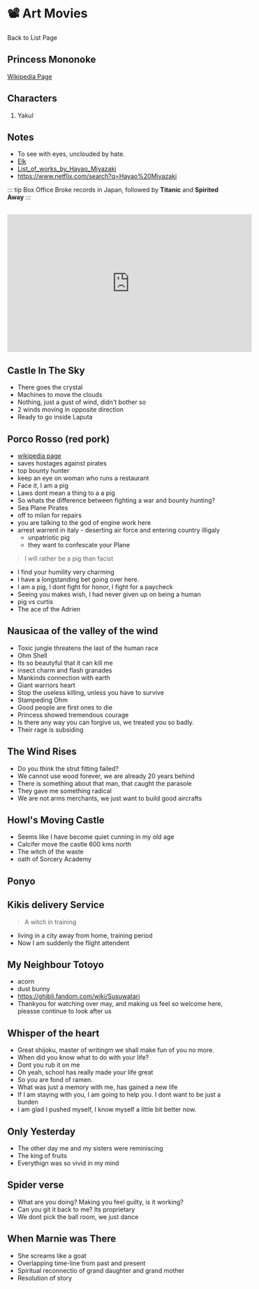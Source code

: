 # :film_projector: Art Movies

<nuxt-link to="/movies">Back to List Page</nuxt-link>

<Box>
  <template v-slot:body>
    <h2> Studio Ghibli </h2>
    <p>Hayao Miyazaki</p>
  </template>
</Box>

##  Princess Mononoke

[Wikipedia Page][url]

## Characters

1. Yakul

## Notes

* To see with eyes, unclouded by hate.
* [Elk](https://www.google.com/search?q=elk)
* [List_of_works_by_Hayao_Miyazaki](https://en.wikipedia.org/wiki/List_of_works_by_Hayao_Miyazaki)
* https://www.netflix.com/search?q=Hayao%20Miyazaki

::: tip Box Office
Broke records in Japan, followed by **Titanic** and **Spirited Away**
:::


<br>
<iframe width="560" height="315" src="https://www.youtube.com/embed/f53ZCld72FI" frameborder="0" allow="accelerometer; autoplay; encrypted-media; gyroscope; picture-in-picture" allowfullscreen></iframe>

[url]: https://en.wikipedia.org/wiki/Princess_Mononoke

## Castle In The Sky

* There goes the crystal
* Machines to move the clouds
* Nothing, just a gust of wind, didn't bother so
* 2 winds moving in opposite direction
* Ready to go inside Laputa

## Porco Rosso (red pork)

* [wikipedia page](https://en.wikipedia.org/wiki/Porco_Rosso)
* saves hostages against pirates
* top bounty hunter
* keep an eye on woman who runs a restaurant
* Face it, I am a pig
* Laws dont mean a thing to a a pig
* So whats the difference between fighting a war and bounty hunting?
* Sea Plane Pirates
* off to milan for repairs
* you are talking to the god of engine work here
* arrest warrent in italy - deserting air force and entering country illigaly
  * unpatriotic pig
  * they want to confescate your Plane

> I will rather be a pig than facist

* I find your humility very charming
* I have a longstanding bet going over here.
* I am a pig, I dont fight for honor, I fight for a paycheck
* Seeing you makes wish, I had never given up on being a human
* pig vs curtis
* The ace of the Adrien

## Nausicaa of the valley of the wind

* Toxic jungle threatens the last of the human race
* Ohm Shell
* Its so beautyful that it can kill me
* insect charm and flash granades
* Mankinds connection with earth
* Giant warriors heart
* Stop the useless killing, unless you have to survive
* Stampeding Ohm
* Good people are first ones to die
* Princess showed tremendous courage
* Is there any way you can forgive us, we treated you so badly.
* Their rage is subsiding

## The Wind Rises

* Do you think the strut fitting failed?
* We cannot use wood forever, we are already 20 years behind
* There is something about that man, that caught the parasole
* They gave me something radical
* We are not arms merchants, we just want to build good aircrafts

## Howl's Moving Castle

* Seems like I have become quiet cunning in my old age
* Calcifer move the castle 600 kms north
* The witch of the waste
* oath of Sorcery Academy

## Ponyo

## Kikis delivery Service

> A witch in training

* living in a city away from home, training period
* Now I am suddenly the flight attendent

## My Neighbour Totoyo

* acorn
* dust bunny
* https://ghibli.fandom.com/wiki/Susuwatari
* Thankyou for watching over may, and making us feel so welcome here, pleasse continue to look after us

## Whisper of the heart

* Great shijoku, master of writingm we shall make fun of you no more.
* When did you know what to do with your life?
* Dont you rub it on me
* Oh yeah, school has really made your life great
* So you are fond of ramen.
* What was just a memory with me, has gained a new life
* If I am staying with you, I am going to help you. I dont want to be just a burden
* I am glad I pushed myself, I know myself a little bit better now.

## Only Yesterday

* The other day me and my sisters were reminiscing
* The king of fruits
* Everythign was so vivid in my mind

## Spider verse

* What are you doing? Making you feel guilty, is it working?
* Can you git it back to  me? Its proprietary
* We dont pick the ball room, we just dance

## When Marnie was There

* She screams like a goat
* Overlapping time-line from past and present
* Spiritual reconnectio of grand daughter and grand mother
* Resolution of story

<Rating :values="['50', '60', '100', '100', '100']" />